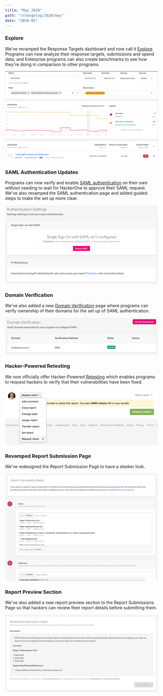 ```yaml
---
title: "May 2020"
path: "/changelog/2020/may"
date: "2020-05"
---
```


### Explore
We've revamped the Response Targets dashboard and now call it [Explore](/organizations/explore.html). Programs can now analyze their response targets, submissions and spend data, and Enterprise programs can also create benchmarks to see how they're doing in comparison to other programs.

![Explore](./images/may_2020_explore.png)

### SAML Authentication Updates
Programs can now verify and enable [SAML authentication](/organizations/single-sign-on-sso-via-saml.html) on their own without needing to wait for HackerOne to approve their SAML request. We've also revamped the SAML authentication page and added guided steps to make the set up more clear.

![saml authentication page](./images/may_2020_saml_authentication.png)

### Domain Verification
We've also added a new [Domain Verification](/organizations/domain-verification.html) page where programs can verify ownership of their domains for the set up of SAML authentication.

![domain verification](./images/may_2020_domain_verification.png)

### Hacker-Powered Retesting
We now officially offer Hacker-Powered [Retesting](/organizations/retesting.html) which enables programs to request hackers to verify that their vulnerabilities have been fixed.

![retesting](./images/may_2020_retesting.png)

### Revamped Report Submission Page  
We've redesigned the Report Submission Page to have a sleeker look.

![submit report redesign](./images/may_2020_submit_report_revamp.png)

### Report Preview Section
We've also added a new report preview section to the Report Submissions Page so that hackers can review their report details before submitting them.

![submit report preview section](./images/may_2020_submit_report_preview.png)
